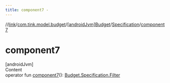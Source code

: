 ```yaml
---
title: component7 -
---
```

//[link](../../../index.md)/[com.tink.model.budget](../../index.md)/[[androidJvm]Budget](../index.md)/[Specification](index.md)/[component7](component7.md)



# component7  
[androidJvm]  
Content  
operator fun [component7](component7.md)(): [Budget.Specification.Filter](-filter/index.md)  



